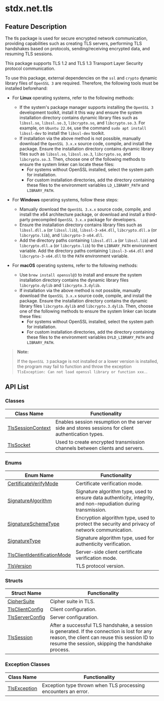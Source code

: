 # stdx.net.tls  

## Feature Description  

The tls package is used for secure encrypted network communication, providing capabilities such as creating TLS servers, performing TLS handshakes based on protocols, sending/receiving encrypted data, and resuming TLS sessions.  

This package supports TLS 1.2 and TLS 1.3 Transport Layer Security protocol communication.  

To use this package, external dependencies on the `ssl` and `crypto` dynamic library files of `OpenSSL 3` are required. Therefore, the following tools must be installed beforehand:  

- For **Linux** operating systems, refer to the following methods:  
    - If the system's package manager supports installing the `OpenSSL 3` development toolkit, install it this way and ensure the system installation directory contains dynamic library files such as `libssl.so`, `libssl.so.3`, `libcrypto.so`, and `libcrypto.so.3`. For example, on `Ubuntu 22.04`, use the command `sudo apt install libssl-dev` to install the `libssl-dev` toolkit.  
    - If installation via the above method is not possible, manually download the `OpenSSL 3.x.x` source code, compile, and install the package. Ensure the installation directory contains dynamic library files such as `libssl.so`, `libssl.so.3`, `libcrypto.so`, and `libcrypto.so.3`. Then, choose one of the following methods to ensure the system linker can locate these files:  
        - For systems without OpenSSL installed, select the system path for installation.  
        - For custom installation directories, add the directory containing these files to the environment variables `LD_LIBRARY_PATH` and `LIBRARY_PATH`.  

- For **Windows** operating systems, follow these steps:  
    - Manually download the `OpenSSL 3.x.x` source code, compile, and install the x64 architecture package, or download and install a third-party precompiled `OpenSSL 3.x.x` package for developers.  
    - Ensure the installation directory contains library files such as `libssl.dll.a` (or `libssl.lib`), `libssl-3-x64.dll`, `libcrypto.dll.a` (or `libcrypto.lib`), and `libcrypto-3-x64.dll`.  
    - Add the directory paths containing `libssl.dll.a` (or `libssl.lib`) and `libcrypto.dll.a` (or `libcrypto.lib`) to the `LIBRARY_PATH` environment variable. Add the directory paths containing `libssl-3-x64.dll` and `libcrypto-3-x64.dll` to the `PATH` environment variable.  

- For **macOS** operating systems, refer to the following methods:  
    - Use `brew install openssl@3` to install and ensure the system installation directory contains the dynamic library files `libcrypto.dylib` and `libcrypto.3.dylib`.  
    - If installation via the above method is not possible, manually download the `OpenSSL 3.x.x` source code, compile, and install the package. Ensure the installation directory contains the dynamic library files `libcrypto.dylib` and `libcrypto.3.dylib`. Then, choose one of the following methods to ensure the system linker can locate these files:  
        - For systems without OpenSSL installed, select the system path for installation.  
        - For custom installation directories, add the directory containing these files to the environment variables `DYLD_LIBRARY_PATH` and `LIBRARY_PATH`.  

> **Note:**  
>  
> If the `OpenSSL 3` package is not installed or a lower version is installed, the program may fail to function and throw the exception `TlsException: Can not load openssl library or function xxx.`.  

## API List  

### Classes  

| Class Name                                                                           | Functionality                                            |
|--------------------------------------------------------------------------------------|---------------------------------------------------------|
| [TlsSessionContext](./tls_package_api/tls_package_classes.md#class-tlssessioncontext) | Enables session resumption on the server side and stores sessions for client authentication types. |
| [TlsSocket](./tls_package_api/tls_package_classes.md#class-tlssocket)                | Used to create encrypted transmission channels between clients and servers. |

### Enums  

| Enum Name                                                                                          | Functionality                 |
|----------------------------------------------------------------------------------------------------|-------------------------------|
| [CertificateVerifyMode](./tls_package_api/tls_package_enums.md#enum-certificateverifymode)        | Certificate verification mode. |
| [SignatureAlgorithm](./tls_package_api/tls_package_enums.md#enum-signaturealgorithm)               | Signature algorithm type, used to ensure data authenticity, integrity, and non-repudiation during transmission. |
| [SignatureSchemeType](./tls_package_api/tls_package_enums.md#enum-signatureschemetype)             | Encryption algorithm type, used to protect the security and privacy of network communication. |
| [SignatureType](./tls_package_api/tls_package_enums.md#enum-signaturetype)                        | Signature algorithm type, used for authenticity verification. |
| [TlsClientIdentificationMode](./tls_package_api/tls_package_enums.md#enum-tlsclientidentificationmode) | Server-side client certificate verification mode. |
| [TlsVersion](./tls_package_api/tls_package_enums.md#enum-tlsversion)                              | TLS protocol version. |

### Structs  

| Struct Name                                                                                | Functionality           |
|-------------------------------------------------------------------------------------------|-------------------------|
| [CipherSuite](./tls_package_api/tls_package_structs.md#struct-ciphersuite)                | Cipher suite in TLS. |
| [TlsClientConfig](./tls_package_api/tls_package_structs.md#struct-tlsclientconfig)        | Client configuration. |
| [TlsServerConfig](./tls_package_api/tls_package_structs.md#struct-tlsserverconfig)        | Server configuration. |
| [TlsSession](./tls_package_api/tls_package_structs.md#struct-tlssession)                  | After a successful TLS handshake, a session is generated. If the connection is lost for any reason, the client can reuse this session ID to resume the session, skipping the handshake process. |

### Exception Classes  

| Class Name                                                                             | Functionality                                            |
|---------------------------------------------------------------------------------------|---------------------------------------------------------|
| [TlsException](./tls_package_api/tls_package_exceptions.md#class-tlsexception)        | Exception type thrown when TLS processing encounters an error. |